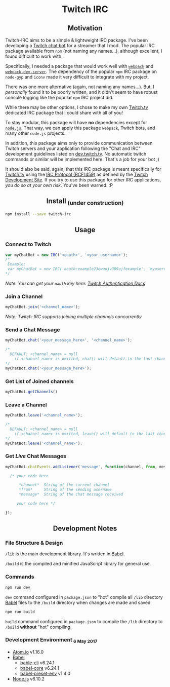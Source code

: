 <h1 align="center">Twitch IRC</h1>

<h2 align="center">Motivation</h2>

Twitch-IRC aims to be a simple & lightweight IRC package. I've been developing a [Twitch chat bot](https://github.com/idflores/the-hunter) for a streamer that I mod. The popular IRC package available from `npm` (not naming any names...), although excellent, I found difficult to work with.

Specifically, I needed a package that would work well with [`webpack`](https://github.com/webpack/webpack) and [`webpack-dev-server`](https://github.com/webpack/webpack-dev-server). The dependency of the popular `npm` IRC package on `node-gyp` and `iconv` made it very difficult to integrate with my project.

There was one more alternative (again, not naming any names...). But, I *personally* found it to be poorly written, and it didn't seem to have robust console logging like the popular `npm` IRC project did.

While there may be other options, I chose to make my own [Twitch.tv](https://www.twitch.tv) dedicated IRC package that I could share with all of you!

To stay modular, this package will have **no** dependencies except for [`node.js`](https://nodejs.org/en/). That way, we can apply this package `webpack`, Twitch bots, and many other `node.js` projects.

In addition, this package aims only to provide communication between Twitch servers and your application following the "Chat and IRC" development guidelines listed on [dev.twitch.tv](https://dev.twitch.tv/docs/v5/guides/irc/). No automatic twitch commands or similar will be implemented here. That's a job for your bot ;)

It should also be said, again, that this IRC package is meant specifically for [Twitch.tv](https://www.twitch.tv) using the [IRC Protocol (RCF1459)](https://tools.ietf.org/html/rfc1459.html) as defined by the [Twitch Development Site](https://dev.twitch.tv/docs/v5/guides/irc/). If you try to use this package for other IRC applications, *you do so at your own risk*. You've been warned. :P

<h2 align="center">Install <sub>(under construction)</sub></h2>

```bash
npm install --save twitch-irc
```

<h2 align="center">Usage</h2>

### Connect to Twitch

```JavaScript
var myChatBot = new IRC('<oauth>', '<your_username>');
/*
 Example:
 var myChatBot = new IRC('oauth:example23ewuojv309ujfexample', 'myusername');
*/
```
*Note: You can get your `oauth` key here: [Twitch Authentication Docs](https://dev.twitch.tv/docs/v5/guides/authentication/)*

### Join a Channel

```JavaScript
myChatBot.join('<channel_name>');
```
*Note: Twitch-IRC supports joining multiple channels concurrently*

### Send a Chat Message

```JavaScript
myChatBot.chat('<your_message_here>', '<channel_name>');

/*
  DEFAULT: <channel_name> = null
    if <channel_name> is omitted, chat() will default to the last channel joined
*/
myChatBot.chat('<your_message_here>');
```

### Get List of Joined channels

```JavaScript
myChatBot.getChannels()
```

### Leave a Channel

```JavaScript
myChatBot.leave('<channel_name>');

/*
  DEFAULT: <channel_name> = null
    if <channel_name> is omitted, leave() will default to the last channel joined
*/
myChatBot.leave('<channel_name>');
```

### Get *Live* Chat Messages

```JavaScript
myChatBot.chatEvents.addListener('message', function(channel, from, message){

  /* your code here

      *channel*  String of the current channel
      *from*     String of the sending username
      *message*  String of the chat message received

     your code here */

});
```

<!-- <h2 align="center">Contributions</h2>

The beauty of the open source community is that others can contribute works such as this.

I do have a few rules, however:

+ **All** code must be commented. If you pull request uncommented code, it's automatically turned down :( -->

<h2 align="center">Development Notes</h2>

### File Structure & Design

`/lib` is the main development library. It's written in [Babel](https://babeljs.io).

`/build` is the compiled and minified JavaScript library for general use.

### Commands

```bash
npm run dev
```

`dev` command configured in `package.json` to "hot" compile all `/lib` directory [Babel](https://babeljs.io) files to the `/build` directory when changes are made and saved

```bash
npm run build
```

`build` command configured in `package.json` to compile the `/lib` directory to `/build` **without** "hot" compiling

### Development Environment <sub>6 May 2017</sub>

+ [Atom.io](https://atom.io) v1.16.0
+ [Babel](https://babeljs.io)
  + [bable-cli](https://github.com/babel/babel/tree/master/packages/babel-cli) v6.24.1
  + [babel-core](https://github.com/babel/babel/tree/master/packages/babel-core) v6.24.1
  + [babel-preset-env](https://github.com/babel/babel-preset-env) v1.4.0
+ [Node.js](https://nodejs.org) v6.10.2
